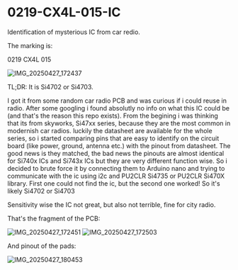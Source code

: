 # 0219-CX4L-015-IC
Identification of mysterious IC from car redio.

The marking is:

0219
CX4L
 015
 
![IMG_20250427_172437](https://github.com/user-attachments/assets/83a8edaf-0b45-483c-9d4a-86bd38e0d0be)

TL;DR: It is Si4702 or Si4703.

I got it from some random car radio PCB and was curious if i could reuse in radio.
After some googling i found absolutly no info on what this IC could be (and that's the reason this repo exists).
From the begining i was thinking that its from skyworks, Si47xx series, because they are the most common in modernish car radios.  luckily the datasheet are available for the whole series, so i started comparing pins that are easy to identify on the circuit board (like power, ground, antenna etc.) with the pinout from datasheet. The good news is they matched, the bad news the pinouts are almost identical for Si740x ICs and Si743x ICs but they are very different function wise.
So i decided to brute force it by connecting them to Arduino nano and trying to communicate with the ic using i2c and PU2CLR Si4735 or PU2CLR Si470X library. First one could not find the ic, but the second one worked! So it's likely Si4702 or Si4703

Sensitivity wise the IC not great, but also not terrible, fine for city radio.

That's the fragment of the PCB:

![IMG_20250427_172451](https://github.com/user-attachments/assets/57924b14-6c0c-4fc1-980c-8b0c1acc7e05)
![IMG_20250427_172503](https://github.com/user-attachments/assets/6328d395-121a-48d5-a918-e2dc56214164)

And pinout of the pads:

![IMG_20250427_180453](https://github.com/user-attachments/assets/762abf54-5d27-4773-b278-d37e0a7633d5)
